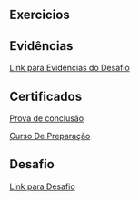 ## Exercicios

## Evidências 

[Link para Evidências do Desafio](https://github.com/WendeldsCoelho/Programa-De-Bolsas-Compass-Uol/blob/main/Sprint%205/Desafio/README.md)

## Certificados
[Prova de conclusão](https://github.com/WendeldsCoelho/Programa-De-Bolsas-Compass-Uol/blob/main/assets/img/Sprint%205/Certificados/AWS-CLOUD-QUEST.jpeg)

[Curso De Preparação](https://github.com/WendeldsCoelho/Programa-De-Bolsas-Compass-Uol/blob/main/assets/img/Sprint%205/Certificados/Exam%20Prep%20Standard%20Course.jpeg)

## Desafio

[Link para Desafio](https://github.com/WendeldsCoelho/Programa-De-Bolsas-Compass-Uol/tree/main/Sprint%205/Desafio)
